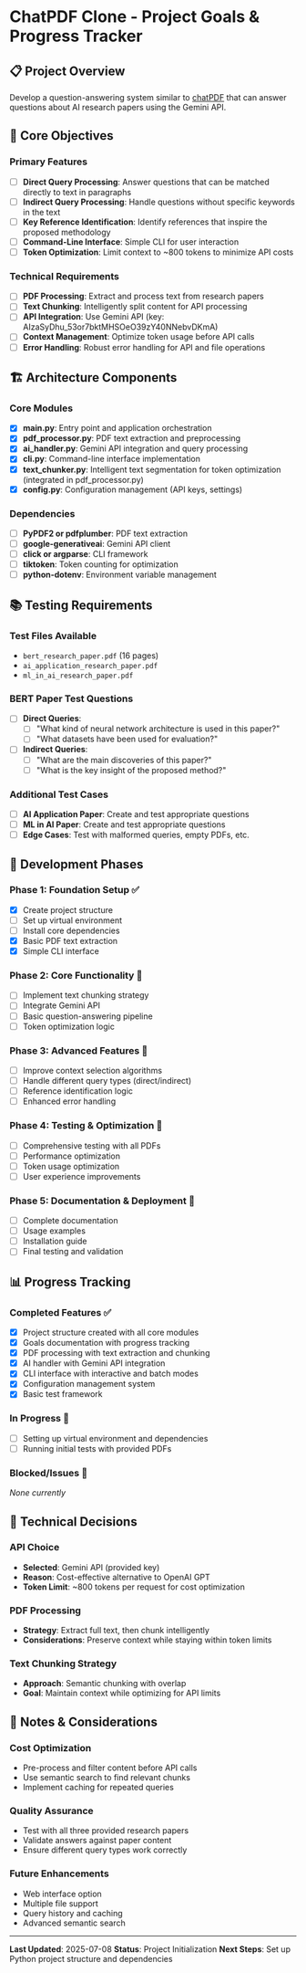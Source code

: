 # ChatPDF Clone - Project Goals & Progress Tracker

## 📋 Project Overview
Develop a question-answering system similar to [chatPDF](https://www.chatpdf.com/) that can answer questions about AI research papers using the Gemini API.

## 🎯 Core Objectives

### Primary Features
- [ ] **Direct Query Processing**: Answer questions that can be matched directly to text in paragraphs
- [ ] **Indirect Query Processing**: Handle questions without specific keywords in the text
- [ ] **Key Reference Identification**: Identify references that inspire the proposed methodology
- [ ] **Command-Line Interface**: Simple CLI for user interaction
- [ ] **Token Optimization**: Limit context to ~800 tokens to minimize API costs

### Technical Requirements
- [ ] **PDF Processing**: Extract and process text from research papers
- [ ] **Text Chunking**: Intelligently split content for API processing
- [ ] **API Integration**: Use Gemini API (key: AIzaSyDhu_53or7bktMHSOeO39zY40NNebvDKmA)
- [ ] **Context Management**: Optimize token usage before API calls
- [ ] **Error Handling**: Robust error handling for API and file operations

## 🏗️ Architecture Components

### Core Modules
- [x] **main.py**: Entry point and application orchestration
- [x] **pdf_processor.py**: PDF text extraction and preprocessing
- [x] **ai_handler.py**: Gemini API integration and query processing
- [x] **cli.py**: Command-line interface implementation
- [x] **text_chunker.py**: Intelligent text segmentation for token optimization (integrated in pdf_processor.py)
- [x] **config.py**: Configuration management (API keys, settings)

### Dependencies
- [ ] **PyPDF2 or pdfplumber**: PDF text extraction
- [ ] **google-generativeai**: Gemini API client
- [ ] **click or argparse**: CLI framework
- [ ] **tiktoken**: Token counting for optimization
- [ ] **python-dotenv**: Environment variable management

## 📚 Testing Requirements

### Test Files Available
- `bert_research_paper.pdf` (16 pages)
- `ai_application_research_paper.pdf`
- `ml_in_ai_research_paper.pdf`

### BERT Paper Test Questions
- [ ] **Direct Queries**:
  - [ ] "What kind of neural network architecture is used in this paper?"
  - [ ] "What datasets have been used for evaluation?"

- [ ] **Indirect Queries**:
  - [ ] "What are the main discoveries of this paper?"
  - [ ] "What is the key insight of the proposed method?"

### Additional Test Cases
- [ ] **AI Application Paper**: Create and test appropriate questions
- [ ] **ML in AI Paper**: Create and test appropriate questions
- [ ] **Edge Cases**: Test with malformed queries, empty PDFs, etc.

## 🚀 Development Phases

### Phase 1: Foundation Setup ✅
- [x] Create project structure
- [ ] Set up virtual environment
- [ ] Install core dependencies
- [x] Basic PDF text extraction
- [x] Simple CLI interface

### Phase 2: Core Functionality 🔄
- [ ] Implement text chunking strategy
- [ ] Integrate Gemini API
- [ ] Basic question-answering pipeline
- [ ] Token optimization logic

### Phase 3: Advanced Features 🔄
- [ ] Improve context selection algorithms
- [ ] Handle different query types (direct/indirect)
- [ ] Reference identification logic
- [ ] Enhanced error handling

### Phase 4: Testing & Optimization 🔄
- [ ] Comprehensive testing with all PDFs
- [ ] Performance optimization
- [ ] Token usage optimization
- [ ] User experience improvements

### Phase 5: Documentation & Deployment 🔄
- [ ] Complete documentation
- [ ] Usage examples
- [ ] Installation guide
- [ ] Final testing and validation

## 📊 Progress Tracking

### Completed Features ✅
- [x] Project structure created with all core modules
- [x] Goals documentation with progress tracking
- [x] PDF processing with text extraction and chunking
- [x] AI handler with Gemini API integration
- [x] CLI interface with interactive and batch modes
- [x] Configuration management system
- [x] Basic test framework

### In Progress 🔄
- [ ] Setting up virtual environment and dependencies
- [ ] Running initial tests with provided PDFs

### Blocked/Issues 🚫
*None currently*

## 🔧 Technical Decisions

### API Choice
- **Selected**: Gemini API (provided key)
- **Reason**: Cost-effective alternative to OpenAI GPT
- **Token Limit**: ~800 tokens per request for cost optimization

### PDF Processing
- **Strategy**: Extract full text, then chunk intelligently
- **Considerations**: Preserve context while staying within token limits

### Text Chunking Strategy
- **Approach**: Semantic chunking with overlap
- **Goal**: Maintain context while optimizing for API limits

## 📝 Notes & Considerations

### Cost Optimization
- Pre-process and filter content before API calls
- Use semantic search to find relevant chunks
- Implement caching for repeated queries

### Quality Assurance
- Test with all three provided research papers
- Validate answers against paper content
- Ensure different query types work correctly

### Future Enhancements
- Web interface option
- Multiple file support
- Query history and caching
- Advanced semantic search

---

**Last Updated**: 2025-07-08
**Status**: Project Initialization
**Next Steps**: Set up Python project structure and dependencies
